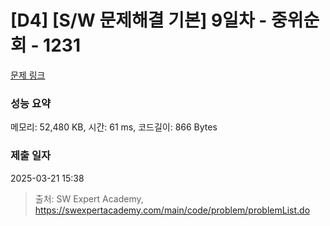 # [D4] [S/W 문제해결 기본] 9일차 - 중위순회 - 1231 

[문제 링크](https://swexpertacademy.com/main/code/problem/problemDetail.do?contestProbId=AV140YnqAIECFAYD) 

### 성능 요약

메모리: 52,480 KB, 시간: 61 ms, 코드길이: 866 Bytes

### 제출 일자

2025-03-21 15:38



> 출처: SW Expert Academy, https://swexpertacademy.com/main/code/problem/problemList.do